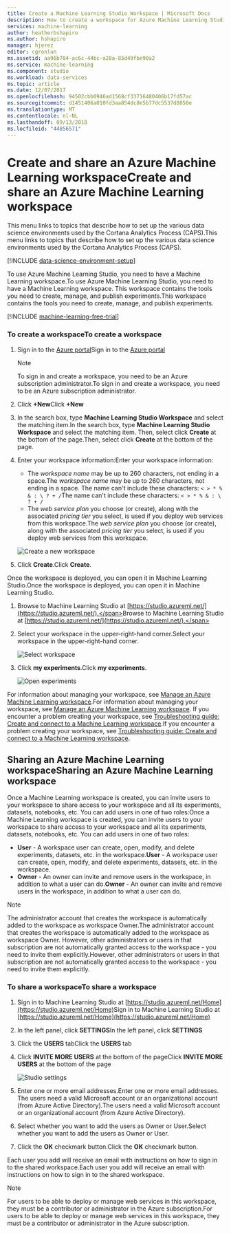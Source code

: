 ```yaml
---
title: Create a Machine Learning Studio Workspace | Microsoft Docs
description: How to create a workspace for Azure Machine Learning Studio
services: machine-learning
author: heatherbshapiro
ms.author: hshapiro
manager: hjerez
editor: cgronlun
ms.assetid: aa96b784-ac6c-44bc-a28a-85d49fbe90a2
ms.service: machine-learning
ms.component: studio
ms.workload: data-services
ms.topic: article
ms.date: 12/07/2017
ms.openlocfilehash: 94502cbb0946ad1568cf33716480406b17fd57ac
ms.sourcegitcommit: d1451406a010fd3aa854dc8e5b77dc5537d8050e
ms.translationtype: MT
ms.contentlocale: nl-NL
ms.lasthandoff: 09/13/2018
ms.locfileid: "44856571"
---
```

# <a name="create-and-share-an-azure-machine-learning-workspace"></a><span data-ttu-id="f32d1-103">Create and share an Azure Machine Learning workspace</span><span class="sxs-lookup"><span data-stu-id="f32d1-103">Create and share an Azure Machine Learning workspace</span></span>
<span data-ttu-id="f32d1-104">This menu links to topics that describe how to set up the various data science environments used by the Cortana Analytics Process (CAPS).</span><span class="sxs-lookup"><span data-stu-id="f32d1-104">This menu links to topics that describe how to set up the various data science environments used by the Cortana Analytics Process (CAPS).</span></span>

[!INCLUDE [data-science-environment-setup](../../../includes/cap-setup-environments.md)]

<span data-ttu-id="f32d1-105">To use Azure Machine Learning Studio, you need to have a Machine Learning workspace.</span><span class="sxs-lookup"><span data-stu-id="f32d1-105">To use Azure Machine Learning Studio, you need to have a Machine Learning workspace.</span></span> <span data-ttu-id="f32d1-106">This workspace contains the tools you need to create, manage, and publish experiments.</span><span class="sxs-lookup"><span data-stu-id="f32d1-106">This workspace contains the tools you need to create, manage, and publish experiments.</span></span>

[!INCLUDE [machine-learning-free-trial](../../../includes/machine-learning-free-trial.md)]

### <a name="to-create-a-workspace"></a><span data-ttu-id="f32d1-107">To create a workspace</span><span class="sxs-lookup"><span data-stu-id="f32d1-107">To create a workspace</span></span>
1. <span data-ttu-id="f32d1-108">Sign in to the [Azure portal](https://portal.azure.com/)</span><span class="sxs-lookup"><span data-stu-id="f32d1-108">Sign in to the [Azure portal](https://portal.azure.com/)</span></span>

    > [!NOTE]
    > <span data-ttu-id="f32d1-109">To sign in and create a workspace, you need to be an Azure subscription administrator.</span><span class="sxs-lookup"><span data-stu-id="f32d1-109">To sign in and create a workspace, you need to be an Azure subscription administrator.</span></span> 
    >
    > 

2. <span data-ttu-id="f32d1-110">Click **+New**</span><span class="sxs-lookup"><span data-stu-id="f32d1-110">Click **+New**</span></span>

3. <span data-ttu-id="f32d1-111">In the search box, type **Machine Learning Studio Workspace** and select the matching item.</span><span class="sxs-lookup"><span data-stu-id="f32d1-111">In the search box, type **Machine Learning Studio Workspace** and select the matching item.</span></span> <span data-ttu-id="f32d1-112">Then, select click **Create** at the bottom of the page.</span><span class="sxs-lookup"><span data-stu-id="f32d1-112">Then, select click **Create** at the bottom of the page.</span></span>

4. <span data-ttu-id="f32d1-113">Enter your workspace information:</span><span class="sxs-lookup"><span data-stu-id="f32d1-113">Enter your workspace information:</span></span>

    - <span data-ttu-id="f32d1-114">The *workspace name* may be up to 260 characters, not ending in a space.</span><span class="sxs-lookup"><span data-stu-id="f32d1-114">The *workspace name* may be up to 260 characters, not ending in a space.</span></span> <span data-ttu-id="f32d1-115">The name can't include these characters: `< > * % & : \ ? + /`</span><span class="sxs-lookup"><span data-stu-id="f32d1-115">The name can't include these characters: `< > * % & : \ ? + /`</span></span>
    - <span data-ttu-id="f32d1-116">The *web service plan* you choose (or create), along with the associated *pricing tier* you select, is used if you deploy web services from this workspace.</span><span class="sxs-lookup"><span data-stu-id="f32d1-116">The *web service plan* you choose (or create), along with the associated *pricing tier* you select, is used if you deploy web services from this workspace.</span></span>

    ![Create a new workspace](./media/create-workspace/create-new-workspace.png)

5. <span data-ttu-id="f32d1-118">Click **Create**.</span><span class="sxs-lookup"><span data-stu-id="f32d1-118">Click **Create**.</span></span>

<span data-ttu-id="f32d1-119">Once the workspace is deployed, you can open it in Machine Learning Studio.</span><span class="sxs-lookup"><span data-stu-id="f32d1-119">Once the workspace is deployed, you can open it in Machine Learning Studio.</span></span>

1. <span data-ttu-id="f32d1-120">Browse to Machine Learning Studio at [https://studio.azureml.net/](https://studio.azureml.net/).</span><span class="sxs-lookup"><span data-stu-id="f32d1-120">Browse to Machine Learning Studio at [https://studio.azureml.net/](https://studio.azureml.net/).</span></span>

2. <span data-ttu-id="f32d1-121">Select your workspace in the upper-right-hand corner.</span><span class="sxs-lookup"><span data-stu-id="f32d1-121">Select your workspace in the upper-right-hand corner.</span></span>

    ![Select workspace](./media/create-workspace/open-workspace.png)

3. <span data-ttu-id="f32d1-123">Click **my experiments**.</span><span class="sxs-lookup"><span data-stu-id="f32d1-123">Click **my experiments**.</span></span>

    ![Open experiments](./media/create-workspace/my-experiments.png)

<span data-ttu-id="f32d1-125">For information about managing your workspace, see [Manage an Azure Machine Learning workspace](manage-workspace.md).</span><span class="sxs-lookup"><span data-stu-id="f32d1-125">For information about managing your workspace, see [Manage an Azure Machine Learning workspace](manage-workspace.md).</span></span>
<span data-ttu-id="f32d1-126">If you encounter a problem creating your workspace, see [Troubleshooting guide: Create and connect to a Machine Learning workspace](troubleshooting-creating-ml-workspace.md).</span><span class="sxs-lookup"><span data-stu-id="f32d1-126">If you encounter a problem creating your workspace, see [Troubleshooting guide: Create and connect to a Machine Learning workspace](troubleshooting-creating-ml-workspace.md).</span></span>


## <a name="sharing-an-azure-machine-learning-workspace"></a><span data-ttu-id="f32d1-127">Sharing an Azure Machine Learning workspace</span><span class="sxs-lookup"><span data-stu-id="f32d1-127">Sharing an Azure Machine Learning workspace</span></span>
<span data-ttu-id="f32d1-128">Once a Machine Learning workspace is created, you can invite users to your workspace to share access to your workspace and all its experiments, datasets, notebooks, etc. You can add users in one of two roles:</span><span class="sxs-lookup"><span data-stu-id="f32d1-128">Once a Machine Learning workspace is created, you can invite users to your workspace to share access to your workspace and all its experiments, datasets, notebooks, etc. You can add users in one of two roles:</span></span>

* <span data-ttu-id="f32d1-129">**User** - A workspace user can create, open, modify, and delete experiments, datasets, etc. in the workspace.</span><span class="sxs-lookup"><span data-stu-id="f32d1-129">**User** - A workspace user can create, open, modify, and delete experiments, datasets, etc. in the workspace.</span></span>
* <span data-ttu-id="f32d1-130">**Owner** - An owner can invite and remove users in the workspace, in addition to what a user can do.</span><span class="sxs-lookup"><span data-stu-id="f32d1-130">**Owner** - An owner can invite and remove users in the workspace, in addition to what a user can do.</span></span>

> [!NOTE]
> <span data-ttu-id="f32d1-131">The administrator account that creates the workspace is automatically added to the workspace as workspace Owner.</span><span class="sxs-lookup"><span data-stu-id="f32d1-131">The administrator account that creates the workspace is automatically added to the workspace as workspace Owner.</span></span> <span data-ttu-id="f32d1-132">However, other administrators or users in that subscription are not automatically granted access to the workspace - you need to invite them explicitly.</span><span class="sxs-lookup"><span data-stu-id="f32d1-132">However, other administrators or users in that subscription are not automatically granted access to the workspace - you need to invite them explicitly.</span></span>
> 
> 

### <a name="to-share-a-workspace"></a><span data-ttu-id="f32d1-133">To share a workspace</span><span class="sxs-lookup"><span data-stu-id="f32d1-133">To share a workspace</span></span>

1. <span data-ttu-id="f32d1-134">Sign in to Machine Learning Studio at [https://studio.azureml.net/Home](https://studio.azureml.net/Home)</span><span class="sxs-lookup"><span data-stu-id="f32d1-134">Sign in to Machine Learning Studio at [https://studio.azureml.net/Home](https://studio.azureml.net/Home)</span></span>

2. <span data-ttu-id="f32d1-135">In the left panel, click **SETTINGS**</span><span class="sxs-lookup"><span data-stu-id="f32d1-135">In the left panel, click **SETTINGS**</span></span>

3. <span data-ttu-id="f32d1-136">Click the **USERS** tab</span><span class="sxs-lookup"><span data-stu-id="f32d1-136">Click the **USERS** tab</span></span>

4. <span data-ttu-id="f32d1-137">Click **INVITE MORE USERS** at the bottom of the page</span><span class="sxs-lookup"><span data-stu-id="f32d1-137">Click **INVITE MORE USERS** at the bottom of the page</span></span>

    ![Studio settings](./media/create-workspace/settings.png)

5. <span data-ttu-id="f32d1-139">Enter one or more email addresses.</span><span class="sxs-lookup"><span data-stu-id="f32d1-139">Enter one or more email addresses.</span></span> <span data-ttu-id="f32d1-140">The users need a valid Microsoft account or an organizational account (from Azure Active Directory).</span><span class="sxs-lookup"><span data-stu-id="f32d1-140">The users need a valid Microsoft account or an organizational account (from Azure Active Directory).</span></span>

6. <span data-ttu-id="f32d1-141">Select whether you want to add the users as Owner or User.</span><span class="sxs-lookup"><span data-stu-id="f32d1-141">Select whether you want to add the users as Owner or User.</span></span>

7. <span data-ttu-id="f32d1-142">Click the **OK** checkmark button.</span><span class="sxs-lookup"><span data-stu-id="f32d1-142">Click the **OK** checkmark button.</span></span>

<span data-ttu-id="f32d1-143">Each user you add will receive an email with instructions on how to sign in to the shared workspace.</span><span class="sxs-lookup"><span data-stu-id="f32d1-143">Each user you add will receive an email with instructions on how to sign in to the shared workspace.</span></span>

> [!NOTE]
> <span data-ttu-id="f32d1-144">For users to be able to deploy or manage web services in this workspace, they must be a contributor or administrator in the Azure subscription.</span><span class="sxs-lookup"><span data-stu-id="f32d1-144">For users to be able to deploy or manage web services in this workspace, they must be a contributor or administrator in the Azure subscription.</span></span> 



